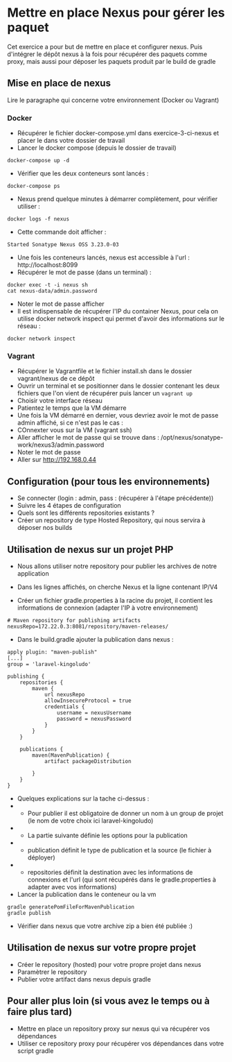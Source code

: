 # Mettre en place Nexus pour gérer les paquet

Cet exercice a pour but de mettre en place et configurer nexus.
Puis d'intégrer le dépôt nexus à la fois pour récupérer des paquets comme proxy, mais aussi pour déposer les paquets produit par le build de gradle

## Mise en place de nexus
Lire le paragraphe qui concerne votre environnement (Docker ou Vagrant)

### Docker
* Récupérer le fichier docker-compose.yml dans exercice-3-ci-nexus et placer le dans votre dossier de travail
* Lancer le docker compose (depuis le dossier de travail)
```
docker-compose up -d
```
* Vérifier que les deux conteneurs sont lancés :
```
docker-compose ps 
```
* Nexus prend quelque minutes à démarrer complètement, pour vérifier utiliser :
```
docker logs -f nexus
```
* Cette commande doit afficher :
```
Started Sonatype Nexus OSS 3.23.0-03
```
* Une fois les conteneurs lancés, nexus est accessible à l'url :
http://localhost:8099
* Récupérer le mot de passe (dans un terminal) :
```
docker exec -t -i nexus sh
cat nexus-data/admin.password
```
* Noter le mot de passe afficher
* Il est indispensable de récupérer l'IP du container Nexus, pour cela on utilise docker network inspect qui permet d'avoir des informations sur le réseau :
```
docker network inspect 
```

### Vagrant
* Récupérer le Vagrantfile et le fichier install.sh dans le dossier vagrant/nexus de ce dépôt
* Ouvrir un terminal et se positionner dans le dossier contenant les deux fichiers que l'on vient de récupérer puis lancer un ```vagrant up```
* Choisir votre interface réseau
* Patientez le temps que la VM démarre
* Une fois la VM démarré en dernier, vous devriez avoir le mot de passe admin affiché, si ce n'est pas le cas : 
* COnnexter vous sur la VM (vagrant ssh)
* Aller afficher le mot de passe qui se trouve dans : /opt/nexus/sonatype-work/nexus3/admin.password
* Noter le mot de passe
* Aller sur http://192.168.0.44 

## Configuration (pour tous les environnements)
* Se connecter (login : admin, pass : (récupérer à l'étape précédente))
* Suivre les 4 étapes de configuration
* Quels sont les différents repositories existants ?
* Créer un repository de type Hosted Repository, qui nous servira à déposer nos builds

## Utilisation de nexus sur un projet PHP
* Nous allons utiliser notre repository pour publier les archives de notre application

* Dans les lignes affichés, on cherche Nexus et la ligne contenant IP/V4
* Créer un fichier gradle.properties à la racine du projet, il contient les informations de connexion (adapter l'IP à votre environnement)
```
# Maven repository for publishing artifacts
nexusRepo=172.22.0.3:8081/repository/maven-releases/
```
* Dans le build.gradle ajouter la publication dans nexus :
```
apply plugin: "maven-publish"
[...]
group = 'laravel-kingoludo'

publishing {
    repositories {
        maven {
            url nexusRepo
            allowInsecureProtocol = true
            credentials {
                username = nexusUsername
                password = nexusPassword
            }
        }
    }

    publications {
        maven(MavenPublication) {
            artifact packageDistribution
           
        }
    }
}
```
* Quelques explications sur la tache ci-dessus :
* * Pour publier il est obligatoire de donner un nom à un group de projet (le nom de votre choix ici laravel-kingoludo)
* * La partie suivante définie les options pour la publication 
* * publication définit le type de publication et la source (le fichier à déployer)
* * repositories définit la destination avec les informations de connexions et l'url (qui sont récupérés dans le gradle.properties à adapter avec vos informations)
* Lancer la publication dans le conteneur ou la vm
```
gradle generatePomFileForMavenPublication
gradle publish
```
* Vérifier dans nexus que votre archive zip a bien été publiée :)

## Utilisation de nexus sur votre propre projet
* Créer le repository (hosted) pour votre propre projet dans nexus
* Paramètrer le repository 
* Publier votre artifact dans nexus depuis gradle

## Pour aller plus loin (si vous avez le temps ou à faire plus tard)
* Mettre en place un repository proxy sur nexus qui va récupérer vos dépendances
* Utiliser ce repository proxy pour récupérer vos dépendances dans votre script gradle
